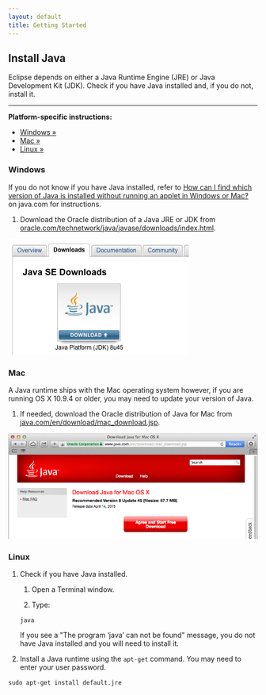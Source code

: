 ```yaml
---
layout: default
title: Getting Started
---
```


## Install Java

Eclipse depends on either a Java Runtime Engine (JRE) or Java Development Kit (JDK). Check if you have Java installed and, if you do not, install it.

---

**Platform-specific instructions:**

* [Windows »](#windows)
* [Mac »](#mac)
* [Linux »](#linux)

### Windows

If you do not know if you have Java installed, refer to [How can I find which version of Java is installed without running an applet in Windows or Mac?](https://www.java.com/en/download/help/version_manual.xml) on java.com for instructions.

1. Download the Oracle distribution of a Java JRE or JDK from [oracle.com/technetwork/java/javase/downloads/index.html](http://www.oracle.com/technetwork/java/javase/downloads/index.html).

  ![Oracle Java download page for Windows](images/java-download_page.png)


### Mac

A Java runtime ships with the Mac operating system however, if you are running OS X 10.9.4 or older, you may need to update your version of Java.

1. If needed, download the Oracle distribution of Java for Mac from [java.com/en/download/mac_download.jsp](https://www.java.com/en/download/mac_download.jsp).

  ![Oracle Java download page for Mac](images/java-download_page_mac.png)


### Linux

1. Check if you have Java installed.

    1. Open a Terminal window.

    2. Type:

    ```
    java
    ```
    
    If you see a "The program ‘java’ can not be found" message, you do not have Java installed and you will need to install it.

2. Install a Java runtime using the `apt-get` command. You may need to enter your user password.

  ```
  sudo apt-get install default.jre
  ```
